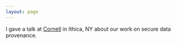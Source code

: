 ```yaml
---
layout: page
---
```


I gave a talk at [Cornell](https://www.cornell.edu/) in Ithica, NY about our work on secure data provenance.
